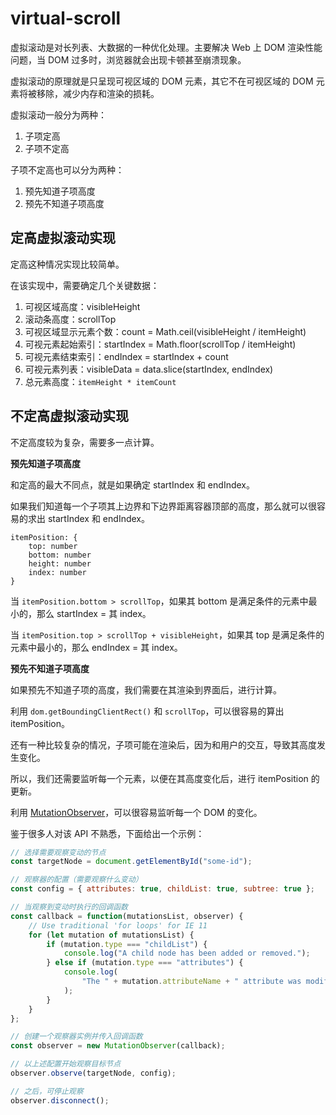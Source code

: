 # virtual-scroll

虚拟滚动是对长列表、大数据的一种优化处理。主要解决 Web 上 DOM 渲染性能问题，当 DOM 过多时，浏览器就会出现卡顿甚至崩溃现象。

虚拟滚动的原理就是只呈现可视区域的 DOM 元素，其它不在可视区域的 DOM 元素将被移除，减少内存和渲染的损耗。

虚拟滚动一般分为两种：

1. 子项定高
2. 子项不定高

子项不定高也可以分为两种：

1. 预先知道子项高度
2. 预先不知道子项高度

## 定高虚拟滚动实现

定高这种情况实现比较简单。

在该实现中，需要确定几个关键数据：

1. 可视区域高度：visibleHeight
2. 滚动条高度：scrollTop
3. 可视区域显示元素个数：count = Math.ceil(visibleHeight / itemHeight)
4. 可视元素起始索引：startIndex = Math.floor(scrollTop / itemHeight)
5. 可视元素结束索引：endIndex = startIndex + count
6. 可视元素列表：visibleData = data.slice(startIndex, endIndex)
7. 总元素高度：`itemHeight * itemCount`

## 不定高虚拟滚动实现

不定高度较为复杂，需要多一点计算。

**预先知道子项高度**

和定高的最大不同点，就是如果确定 startIndex 和 endIndex。

如果我们知道每一个子项其上边界和下边界距离容器顶部的高度，那么就可以很容易的求出 startIndex 和 endIndex。

```
itemPosition: {
    top: number
    bottom: number
    height: number
    index: number
}
```

当 `itemPosition.bottom > scrollTop`，如果其 bottom 是满足条件的元素中最小的，那么 startIndex = 其 index。

当 `itemPosition.top > scrollTop + visibleHeight`，如果其 top 是满足条件的元素中最小的，那么 endIndex = 其 index。

**预先不知道子项高度**

如果预先不知道子项的高度，我们需要在其渲染到界面后，进行计算。

利用 `dom.getBoundingClientRect()` 和 `scrollTop`，可以很容易的算出 itemPosition。

还有一种比较复杂的情况，子项可能在渲染后，因为和用户的交互，导致其高度发生变化。

所以，我们还需要监听每一个元素，以便在其高度变化后，进行 itemPosition 的更新。

利用 [MutationObserver](https://developer.mozilla.org/zh-CN/docs/Web/API/MutationObserver)，可以很容易监听每一个 DOM 的变化。

鉴于很多人对该 API 不熟悉，下面给出一个示例：

```js
// 选择需要观察变动的节点
const targetNode = document.getElementById("some-id");

// 观察器的配置（需要观察什么变动）
const config = { attributes: true, childList: true, subtree: true };

// 当观察到变动时执行的回调函数
const callback = function(mutationsList, observer) {
    // Use traditional 'for loops' for IE 11
    for (let mutation of mutationsList) {
        if (mutation.type === "childList") {
            console.log("A child node has been added or removed.");
        } else if (mutation.type === "attributes") {
            console.log(
                "The " + mutation.attributeName + " attribute was modified."
            );
        }
    }
};

// 创建一个观察器实例并传入回调函数
const observer = new MutationObserver(callback);

// 以上述配置开始观察目标节点
observer.observe(targetNode, config);

// 之后，可停止观察
observer.disconnect();
```
